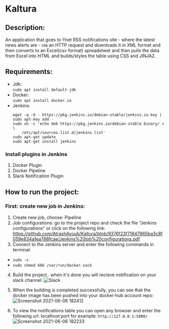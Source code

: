 # Kaltura

## **Description:**
An application that goes to Ynet RSS notifications site - where the latest news alerts are - via an HTTP request and downloads it in XML format and then converts to an Excel(csv format) spreadsheet and then pulls the data from Excel into HTML and builds/styles the table using CSS and JINJA2.

## **Requirements:**
- Jdk:    
`sudo apt install default-jdk`
- Docker:     
`sudo apt install docker.io`
- Jenkins:     
    ```
    wget -q -O - https://pkg.jenkins.io/debian-stable/jenkins.io.key | sudo apt-key add -
    sudo sh -c 'echo deb https://pkg.jenkins.io/debian-stable binary/ > \
        /etc/apt/sources.list.d/jenkins.list'
    sudo apt-get update
    sudo apt-get install jenkins
    ```

### **Install plugins in Jenkins**
1. Docker Plugin
2. Docker Pipeline
3. Slack Notification Plugin

## **How to run the project:**

### **First: create new job in Jenkins:**
1. Create new job, choose: Pipeline
2. Job configurations: go to the project repo and check the file "Jenkins configurations" or click on the following link:
  https://github.com/AtrashAyoub/Kaltura/blob/9376f23f71847965ba3c8f059e834a1ea788fcae/Jenkins%20job%20configurations.pdf
3. Connect to the Jenkins server and enter the following commands in terminal:
  - `sudo -s`
  - `sudo chmod 666 /var/run/docker.sock`
4. Build the project.. when it's done you will recieve notification on your slack channel:
![Slack](https://user-images.githubusercontent.com/82280550/120929988-00a40080-c6f4-11eb-8c9a-9c02353638fe.jpg)

5. When the building is completed successfully, you can see that the docker image has been pushed into your docker-hub account repo:
![Screenshot 2021-06-06 182412](https://user-images.githubusercontent.com/82280550/120930169-e74f8400-c6f4-11eb-8ae8-6e3bd97dd19f.jpg)

6. To view the notifications table you can open any browser and enter the following url: localhost:port
for example: `http://127.0.0.1:5000/`
![Screenshot 2021-06-06 182233](https://user-images.githubusercontent.com/82280550/120930029-334df900-c6f4-11eb-9c91-834d047f50a6.jpg)






